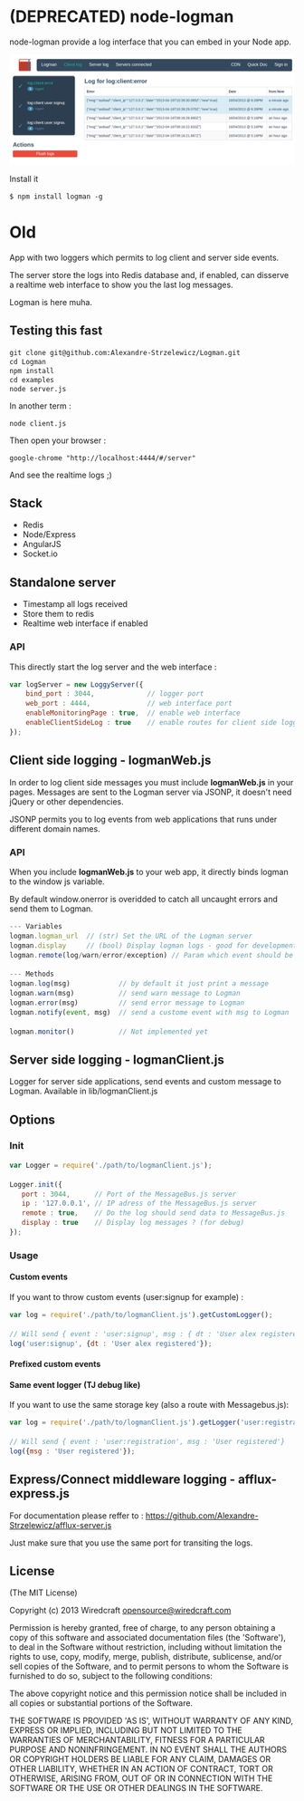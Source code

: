 # (DEPRECATED) node-logman

node-logman provide a log interface that you can embed in your Node app.

![Logman](https://github.com/Alexandre-Strzelewicz/Logman/raw/master/img/screen.png)

Install it

```
$ npm install logman -g
```



# Old

App with two loggers which permits to log client and server side events.

The server store the logs into Redis database and, if enabled, can disserve a realtime web interface to show you the last log messages.

Logman is here muha.


## Testing this fast

```
git clone git@github.com:Alexandre-Strzelewicz/Logman.git
cd Logman
npm install
cd examples
node server.js
```

In another term : 
```
node client.js
```

Then open your browser :
```
google-chrome "http://localhost:4444/#/server"
```

And see the realtime logs ;)

## Stack

- Redis
- Node/Express
- AngularJS
- Socket.io

## Standalone server

- Timestamp all logs received
- Store them to redis
- Realtime web interface if enabled

### API

This directly start the log server and the web interface : 

```javascript
var logServer = new LoggyServer({
    bind_port : 3044,             // logger port
    web_port : 4444,              // web interface port
    enableMonitoringPage : true,  // enable web interface
    enableClientSideLog : true    // enable routes for client side logging
});
```

## Client side logging - logmanWeb.js

In order to log client side messages you must include **logmanWeb.js** in your pages. Messages are sent to the Logman server via JSONP, it doesn't need jQuery or other dependencies. 

JSONP permits you to log events from web applications that runs under different domain names.

### API

When you include **logmanWeb.js** to your web app, it directly binds logman to the window js variable.

By default window.onerror is overidded to catch all uncaught errors and send them to Logman.

```javascript
--- Variables
logman.logman_url  // (str) Set the URL of the Logman server
logman.display     // (bool) Display logman logs - good for development
logman.remote(log/warn/error/exception) // Param which event should be sent to Logman

--- Methods
logman.log(msg)            // by default it just print a message
logman.warn(msg)           // send warn message to Logman
logman.error(msg)          // send error message to Logman
logman.notify(event, msg)  // send a custome event with msg to Logman

logman.monitor()           // Not implemented yet
```

## Server side logging - logmanClient.js

Logger for server side applications, send events and custom message to Logman. Available in lib/logmanClient.js

## Options

### Init

```javascript
var Logger = require('./path/to/logmanClient.js');

Logger.init({
   port : 3044,      // Port of the MessageBus.js server   
   ip : '127.0.0.1', // IP adress of the MessageBus.js server
   remote : true,    // Do the log should send data to MessageBus.js
   display : true    // Display log messages ? (for debug)
});
```

### Usage

#### Custom events

If you want to throw custom events (user:signup for example) :

```javascript
var log = require('./path/to/logmanClient.js').getCustomLogger();

// Will send { event : 'user:signup', msg : { dt : 'User alex registered' } }
log('user:signup', {dt : 'User alex registered'});
```

#### Prefixed custom events



#### Same event logger (TJ debug like)

If you want to use the same storage key (also a route with Messagebus.js):

```javascript
var log = require('./path/to/logmanClient.js').getLogger('user:registration');

// Will send { event : 'user:registration', msg : 'User registered'}
log({msg : 'User registered'});
```

## Express/Connect middleware logging - afflux-express.js

For documentation please reffer to : https://github.com/Alexandre-Strzelewicz/afflux-server.js

Just make sure that you use the same port for transiting the logs.

## License

(The MIT License)

Copyright (c) 2013 Wiredcraft <opensource@wiredcraft.com>

Permission is hereby granted, free of charge, to any person obtaining a copy of this software and associated documentation files (the 'Software'), to deal in the Software without restriction, including without limitation the rights to use, copy, modify, merge, publish, distribute, sublicense, and/or sell copies of the Software, and to permit persons to whom the Software is furnished to do so, subject to the following conditions:

The above copyright notice and this permission notice shall be included in all copies or substantial portions of the Software.

THE SOFTWARE IS PROVIDED 'AS IS', WITHOUT WARRANTY OF ANY KIND, EXPRESS OR IMPLIED, INCLUDING BUT NOT LIMITED TO THE WARRANTIES OF MERCHANTABILITY, FITNESS FOR A PARTICULAR PURPOSE AND NONINFRINGEMENT. IN NO EVENT SHALL THE AUTHORS OR COPYRIGHT HOLDERS BE LIABLE FOR ANY CLAIM, DAMAGES OR OTHER LIABILITY, WHETHER IN AN ACTION OF CONTRACT, TORT OR OTHERWISE, ARISING FROM, OUT OF OR IN CONNECTION WITH THE SOFTWARE OR THE USE OR OTHER DEALINGS IN THE SOFTWARE.
